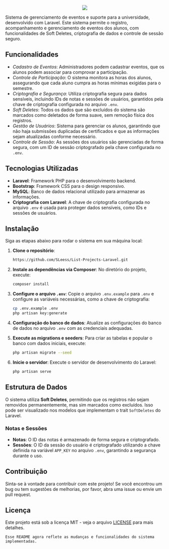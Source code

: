 <p align="center">
<img src="https://github.com/user-attachments/assets/cc747c73-24ff-48d2-976f-e2cd2318cbda" align="center"/>
</p>

Sistema de gerenciamento de eventos e suporte para a universidade, desenvolvido com Laravel. Este sistema permite o registro, acompanhamento e gerenciamento de eventos dos alunos, com funcionalidades de Soft Deletes, criptografia de dados e controle de sessão seguro.

## Funcionalidades

- *Cadastro de Eventos*: Administradores podem cadastrar eventos, que os alunos podem associar para comprovar a participação.
- *Controle de Participação*: O sistema monitora as horas dos alunos, assegurando que cada aluno cumpra as horas mínimas exigidas para o semestre.
- *Criptografia e Segurança*: Utiliza criptografia segura para dados sensíveis, incluindo IDs de notas e sessões de usuários, garantidos pela chave de criptografia configurada no arquivo `.env`.
- *Soft Deletes*: Todos os dados que são excluídos do sistema são marcados como deletados de forma suave, sem remoção física dos registros.
- *Gestão de Usuários*: Sistema para gerenciar os alunos, garantindo que não haja submissões duplicadas de certificados e que as informações sejam atualizadas conforme necessário.
- *Controle de Sessão*: As sessões dos usuários são gerenciadas de forma segura, com um ID de sessão criptografado pela chave configurada no `.env`.

## Tecnologias Utilizadas

- **Laravel**: Framework PHP para o desenvolvimento backend.
- **Bootstrap**: Framework CSS para o design responsivo.
- **MySQL**: Banco de dados relacional utilizado para armazenar as informações.
- **Criptografia com Laravel**: A chave de criptografia configurada no arquivo `.env` é usada para proteger dados sensíveis, como IDs e sessões de usuários.

## Instalação

Siga as etapas abaixo para rodar o sistema em sua máquina local:

1. **Clone o repositório**:
   ```bash
   https://github.com/SLeess/List-Projects-Laravel.git
   ```

2. **Instale as dependências via Composer**:
   No diretório do projeto, execute:
   ```bash
   composer install
   ```

3. **Configure o arquivo `.env`**:
   Copie o arquivo `.env.example` para `.env` e configure as variáveis necessárias, como a chave de criptografia:
   ```bash
   cp .env.example .env
   php artisan key:generate
   ```

4. **Configuração do banco de dados**:
   Atualize as configurações do banco de dados no arquivo `.env` com as credenciais adequadas.

5. **Execute as migrations e seeders**:
   Para criar as tabelas e popular o banco com dados iniciais, execute:
   ```bash
   php artisan migrate --seed
   ```

6. **Inicie o servidor**:
   Execute o servidor de desenvolvimento do Laravel:
   ```bash
   php artisan serve
   ```

## Estrutura de Dados

O sistema utiliza **Soft Deletes**, permitindo que os registros não sejam removidos permanentemente, mas sim marcados como excluídos. Isso pode ser visualizado nos modelos que implementam o trait `SoftDeletes` do Laravel.

### Notas e Sessões

- **Notas**: O ID das notas é armazenado de forma segura e criptografado.
- **Sessões**: O ID da sessão do usuário é criptografado utilizando a chave definida na variável `APP_KEY` no arquivo `.env`, garantindo a segurança durante o uso.

## Contribuição

Sinta-se à vontade para contribuir com este projeto! Se você encontrou um bug ou tem sugestões de melhorias, por favor, abra uma issue ou envie um pull request.

## Licença

Este projeto está sob a licença MIT - veja o arquivo [LICENSE](LICENSE) para mais detalhes.
```
Esse README agora reflete as mudanças e funcionalidades do sistema implementadas.
